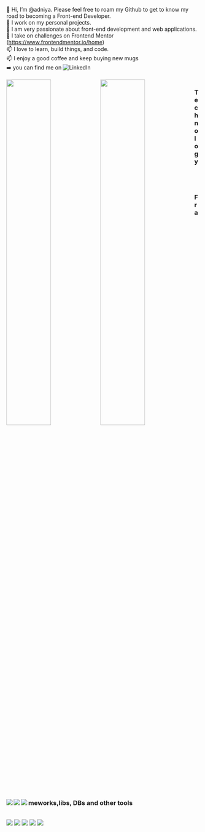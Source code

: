 👋 Hi, I’m @adniya. Please feel free to roam my Github to get to know my road to becoming a Front-end Developer.<br>
👀 I work on my personal projects.<br>
🌱 I am very passionate about front-end development and web applications.<br>
💞️ I take on challenges on Frontend Mentor (https://www.frontendmentor.io/home)<br>
📫 I love to learn, build things, and code.<br>
📫 I enjoy a good coffee and keep buying new mugs<br>
➡️ you can find me on ![LinkedIn](https://img.shields.io/badge/linkedin-%230077B5.svg?style=for-the-badge&logo=linkedin&logoColor=white)<br><br>
<img align="left" width="48%" src="https://github-readme-stats.vercel.app/api?username=adniya&show_icons=true&theme=radical">
<img align="left" width="48%" src="https://github-readme-stats.vercel.app/api/top-langs/?username=adniya&layout=compact">
<h3 margin-top="1rem">Technology</h3>
<img align="left" src="https://img.shields.io/badge/html5-%23E34F26.svg?style=for-the-badge&logo=html5&logoColor=white">
<img align="left" src="https://img.shields.io/badge/css3-%231572B6.svg?style=for-the-badge&logo=css3&logoColor=white">
<img align="left" src="https://img.shields.io/badge/javascript-%23323330.svg?style=for-the-badge&logo=javascript&logoColor=%23F7DF1E"><br><br>
<h3>Frameworks,libs, DBs and other tools</h3><br>
<img src="https://img.shields.io/badge/jquery-%230769AD.svg?style=for-the-badge&logo=jquery&logoColor=white">
<img src="https://img.shields.io/badge/bootstrap-%23563D7C.svg?style=for-the-badge&logo=bootstrap&logoColor=white">
<img src="https://img.shields.io/badge/SASS-hotpink.svg?style=for-the-badge&logo=SASS&logoColor=white">
<img src="https://img.shields.io/badge/react-%2320232a.svg?style=for-the-badge&logo=react&logoColor=%2361DAFB">
<img src="https://img.shields.io/badge/redux-%23593d88.svg?style=for-the-badge&logo=redux&logoColor=white">
